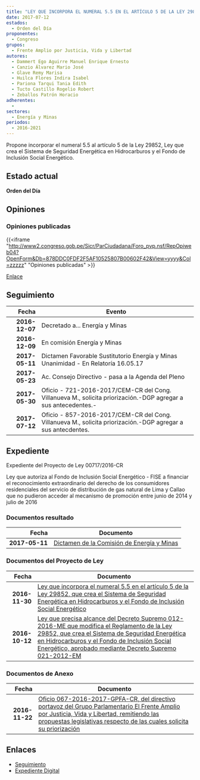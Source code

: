 ```yaml
---
title: "LEY QUE INCORPORA EL NUMERAL 5.5 EN EL ARTÍCULO 5 DE LA LEY 29852, QUE CREA EL SISTEMA DE SEGURIDAD ENERGÉTICA EN HIDROCARBUROS Y EL FONDO DE INCLUSIÓN SOCIAL ENERGÉTICO"
date: 2017-07-12
estados: 
  - Orden del Día
proponentes: 
  - Congreso
grupos: 
  - Frente Amplio por Justicia, Vida y Libertad
autores: 
  - Dammert Ego Aguirre Manuel Enrique Ernesto
  - Canzio Álvarez Mario José
  - Glave Remy Marisa
  - Huilca Flores Indira Isabel
  - Pariona Tarqui Tania Edith
  - Tucto Castillo Rogelio Robert
  - Zeballos Patrón Horacio
adherentes: 
  - 
sectores: 
  - Energía y Minas
periodos: 
  - 2016-2021
---
```


Propone incorporar el numeral 5.5 al artículo 5 de la Ley 29852, Ley que crea el Sistema de Seguridad Energética en Hidrocarburos y el Fondo de Inclusión Social Energético.


## Estado actual

**Orden del Día**

## Opiniones

### Opiniones publicadas

{{<iframe "http://www2.congreso.gob.pe/Sicr/ParCiudadana/Foro_pvp.nsf/RepOpiweb04?OpenForm&Db=878DDC0FDF2F5AF10525807B00602F42&View=yyyy&Col=zzzzz" "Opiniones publicadas" >}}

[Enlace](http://www2.congreso.gob.pe/Sicr/ParCiudadana/Foro_pvp.nsf/RepOpiweb04?OpenForm&Db=878DDC0FDF2F5AF10525807B00602F42&View=yyyy&Col=zzzzz)

## Seguimiento

| Fecha | Evento |
|------:|--------|
| **2016-12-07** | Decretado a... Energía y Minas|
| **2016-12-09** | En comisión Energía y Minas|
| **2017-05-11** | Dictamen Favorable Sustitutorio Energía y Minas Unanimidad - En Relatoría 16.05.17|
| **2017-05-23** | Ac. Consejo Directivo - pasa a la Agenda del Pleno|
| **2017-05-30** | Oficio - 721-2016-2017/CEM-CR del Cong. Villanueva M., solicita priorización.-DGP agregar a sus antecedentes.-|
| **2017-07-12** | Oficio - 857-2016-2017/CEM-CR del Cong. Villanueva M., solicita priorización.-DGP agregar a sus antecdentes.|


## Expediente

Expediente del Proyecto de Ley 00717/2016-CR

Ley que autoriza al Fondo de Inclusión Social Energético - FISE a financiar el reconocimiento extraordinario del derecho de los consumidores residenciales del servicio de distribución de gas natural de Lima y Callao que no pudieron acceder al mecanismo de promoción entre junio de 2014 y julio de 2016


### Documentos resultado

| Fecha | Documento |
|------:|--------|
| **2017-05-11** | [Dictamen de la Comisión de Energía y Minas](http://www.leyes.congreso.gob.pe/Documentos/2016_2021/Dictamenes/Proyectos_de_Ley/00396DC11MAY20170511.pdf) |

### Documentos del Proyecto de Ley

| Fecha | Documento |
|------:|--------|
| **2016-11-30** | [Ley que incorpora el numeral 5.5 en el artículo 5 de la Ley 29852, que crea el Sistema de Seguridad Energética en Hidrocarburos y el Fondo de Inclusión Social Energético](http://www.leyes.congreso.gob.pe/Documentos/2016_2021/Proyectos_de_Ley_y_de_Resoluciones_Legislativas/PL0071720161130.pdf) |
| **2016-10-12** | [Ley que precisa alcance del Decreto Supremo 012-2016-ME que modifica el Reglamento de la Ley 29852, que crea el Sistema de Seguridad Energética en Hidrocarburos y el Fondo de Inclusión Social Energético, aprobado mediante Decreto Supremo 021-2012-EM](http://www.leyes.congreso.gob.pe/Documentos/2016_2021/Proyectos_de_Ley_y_de_Resoluciones_Legislativas/PL0039620161012.pdf) |

### Documentos de Anexo

| Fecha | Documento |
|------:|--------|
| **2016-11-22** | [Oficio 067-2016-2017-GPFA-CR, del directivo portavoz del Grupo Parlamentario El Frente Amplio por Justicia, Vida y Libertad, remitiendo las propuestas legislativas respecto de las cuales solicita su priorización](http://www.leyes.congreso.gob.pe/Documentos/2016_2021/Oficios/Grupos_Parlamentarios/OFICIO-067-2016-2017-GPFA-CR.pdf) |

## Enlaces 

- [Seguimiento](http://www2.congreso.gob.pe/Sicr/TraDocEstProc/CLProLey2016.nsf/f7fff46988ca05b1052578e100829cc7/2d35b62e317e25ea0525807b00577cc6?OpenDocument)
- [Expediente Digital](http://www2.congreso.gob.pehttp://www2.congreso.gob.pe/Sicr/TraDocEstProc/CLProLey2016.nsf/f7fff46988ca05b1052578e100829cc7/2d35b62e317e25ea0525807b00577cc6?OpenDocument&Click=05257FB7005EB655.eb71d0cf91d8294e05256cdf006b5706/$Body/0.1C6C)
